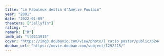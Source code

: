 ```yaml
---
title: "Le Fabuleux destin d'Amélie Poulain"
year: "2001"
date: "2022-01-09"
theaters: ["Jellyfin"]
rating: ""
remark: ["R"]
imdb_id: "tt0211915"
cover: "https://img3.doubanio.com/view/photo/l_ratio_poster/public/p2447590313.jpg"
douban_url: "https://movie.douban.com/subject/1292215/"
---
```

